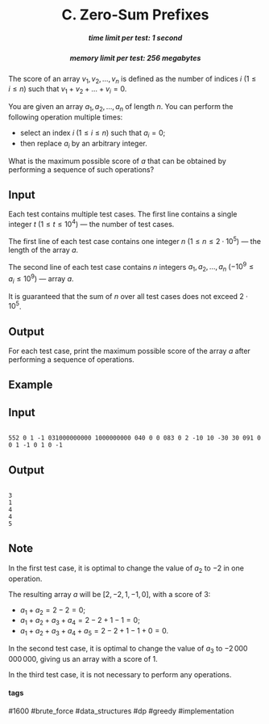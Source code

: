 <h1 style='text-align: center;'> C. Zero-Sum Prefixes</h1>

<h5 style='text-align: center;'>time limit per test: 1 second</h5>
<h5 style='text-align: center;'>memory limit per test: 256 megabytes</h5>

The score of an array $v_1,v_2,\ldots,v_n$ is defined as the number of indices $i$ ($1 \le i \le n$) such that $v_1+v_2+\ldots+v_i = 0$.

You are given an array $a_1,a_2,\ldots,a_n$ of length $n$. You can perform the following operation multiple times:

* select an index $i$ ($1 \le i \le n$) such that $a_i=0$;
* then replace $a_i$ by an arbitrary integer.

 What is the maximum possible score of $a$ that can be obtained by performing a sequence of such operations?

## Input

Each test contains multiple test cases. The first line contains a single integer $t$ ($1 \le t \le 10^4$) — the number of test cases.

The first line of each test case contains one integer $n$ ($1 \le n \le 2 \cdot 10^5$) — the length of the array $a$.

The second line of each test case contains $n$ integers $a_1,a_2,\ldots,a_n$ ($-10^9 \le a_i \le 10^9$) — array $a$.

It is guaranteed that the sum of $n$ over all test cases does not exceed $2 \cdot 10^5$.

## Output

For each test case, print the maximum possible score of the array $a$ after performing a sequence of operations.

## Example

## Input


```

552 0 1 -1 031000000000 1000000000 040 0 0 083 0 2 -10 10 -30 30 091 0 0 1 -1 0 1 0 -1
```
## Output


```

3
1
4
4
5

```
## Note

In the first test case, it is optimal to change the value of $a_2$ to $-2$ in one operation.

The resulting array $a$ will be $[2,-2,1,-1,0]$, with a score of $3$:

* $a_1+a_2=2-2=0$;
* $a_1+a_2+a_3+a_4=2-2+1-1=0$;
* $a_1+a_2+a_3+a_4+a_5=2-2+1-1+0=0$.

In the second test case, it is optimal to change the value of $a_3$ to $-2\,000\,000\,000$, giving us an array with a score of $1$.

In the third test case, it is not necessary to perform any operations.



#### tags 

#1600 #brute_force #data_structures #dp #greedy #implementation 